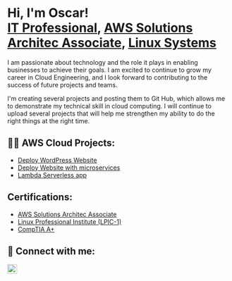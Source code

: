 <h1>Hi, I'm Oscar! <br/><a href="https://github.com/OscarSLopez09">IT Professional</a>, <a href="https://www.linkedin.com//in/oscar-s-lopez-3b568b189/">AWS Solutions Architec Associate</a>, <a href="https://www.linkedin.com//in/oscar-s-lopez-3b568b189/">Linux Systems</a></h1>

I am passionate about technology and the role it plays in enabling businesses to achieve their goals. I am excited to continue to grow my career in Cloud Engineering, and I look forward to contributing to the success of future projects and teams.


I'm creating several projects and posting them to Git Hub, which allows me to demonstrate my technical skill in cloud computing. I will continue to upload several projects that will help me strengthen my ability to do the right things at the right time.

<h2>👨‍💻 AWS Cloud Projects:</h2>

- [Deploy WordPress Website](https://github.com/OscarSLopez09/WordPress-website-deployment)
- [Deploy Website with microservices](https://github.com/OscarSLopez09/Deploy-Website-with-microservices)
- [Lambda Serverless app](https://github.com/OscarSLopez09/Lambda-Serverless-App)

 

<h2>Certifications:</h2>

- [AWS Solutions Architec Associate](https://www.credly.com/badges/6d4068d1-22fc-4737-87f9-497d66f67f59/linked_in_profile)
- [Linux Professional Institute (LPIC-1)](https://www.linkedin.com//in/oscar-s-lopez-3b568b189/)
- [CompTIA A+](https://www.linkedin.com//in/oscar-s-lopez-3b568b189/)



<h2> 🤳 Connect with me:</h2>



[<img align="left" alt="JoshMadakor | LinkedIn" width="22px" src="https://cdn.jsdelivr.net/npm/simple-icons@v3/icons/linkedin.svg" />][linkedin]





[linkedin]: https://www.linkedin.com//in/oscar-s-lopez-3b568b189/

<!--
**OscarSLopez09** is a ✨ _special_ ✨ repository because its `README.md` (this file) appears on your GitHub profile.

Here are some ideas to get you started:

- 🔭 I’m currently working on ...
- 🌱 I’m currently learning ...
- 👯 I’m looking to collaborate on ...
- 🤔 I’m looking for help with ...
- 💬 Ask me about ...
- 📫 How to reach me: ...
- 😄 Pronouns: ...
- ⚡ Fun fact: ...
-->
